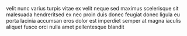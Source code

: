 velit nunc varius turpis vitae ex velit neque sed maximus scelerisque sit
malesuada hendreritsed ex nec proin duis donec feugiat donec ligula eu porta
lacinia accumsan eros dolor est imperdiet semper at magna iaculis aliquet fusce
orci nulla amet pellentesque blandit